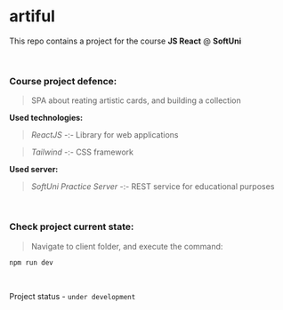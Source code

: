 # artiful

This repo contains a project for the course **JS React** @ **SoftUni**

<br>

### Course project defence:

>SPA about reating artistic cards, and building a collection

**Used technologies:**
>*ReactJS* -:- Library for web applications

>*Tailwind* -:- CSS framework

**Used server:**
>*SoftUni Practice Server* -:- REST service for educational purposes

<br>

### Check project current state:

>Navigate to client folder, and execute the command:

```
npm run dev
```

<br>

Project status - `under development`
